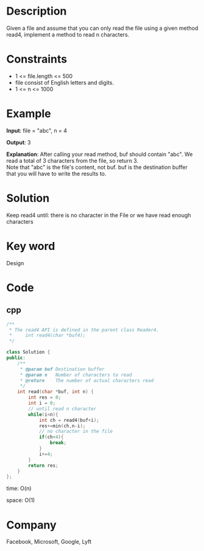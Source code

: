 # Description

Given a file and assume that you can only read the file using a given method read4, implement a method to read n characters.

# Constraints

- 1 <= file.length <= 500
- file consist of English letters and digits.
- 1 <= n <= 1000

# Example

**Input**: file = "abc", n = 4

**Output**: 3

**Explanation**: After calling your read method, buf should contain "abc". We read a total of 3 characters from the file, so return 3.  
Note that "abc" is the file's content, not buf. buf is the destination buffer that you will have to write the results to.

# Solution

Keep read4 until: there is no character in the File or we have read enough characters

# Key word

Design

# Code

## cpp

```cpp
/**
 * The read4 API is defined in the parent class Reader4.
 *     int read4(char *buf4);
 */

class Solution {
public:
    /**
     * @param buf Destination buffer
     * @param n   Number of characters to read
     * @return    The number of actual characters read
     */
    int read(char *buf, int n) {
        int res = 0;
        int i = 0;
        // until read n character
        while(i<n){
            int ch = read4(buf+i);
            res+=min(ch,n-i);
            // no character in the file
            if(ch<4){
                break;
            }
            i+=4;
        }
        return res;
    }
};
```

time: O(n)

space: O(1)

# Company

Facebook, Microsoft, Google, Lyft
